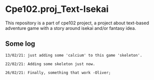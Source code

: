 # Cpe102.proj_Text-Isekai
This repository is a part of cpe102 project, a project about text-based adventure game with a story around isekai and/or fantasy idea. 
## Some log
```
13/02/21: just adding some 'calcium' to this game 'skeleton'.
```
```
22/02/21: Adding some skeleton just now.
```
```
26/02/21: Finally, something that work -Oliver;
```
